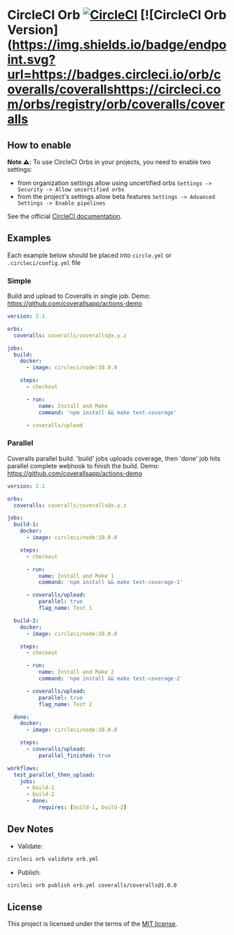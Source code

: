 # CircleCI Orb [![CircleCI](https://circleci.com/gh/coverallsapp/orb.svg?style=svg)](https://circleci.com/gh/coverallsapp/orb) [![CircleCI Orb Version](https://img.shields.io/badge/endpoint.svg?url=https://badges.circleci.io/orb/coveralls/coverallshttps://circleci.com/orbs/registry/orb/coveralls/coveralls

## How to enable

**Note ⚠️:** To use CircleCI Orbs in your projects, you need to enable two settings:

- from organization settings allow using uncertified orbs `Settings -> Security -> Allow uncertified orbs`
- from the project's settings allow beta features `Settings -> Advanced Settings -> Enable pipelines`

See the official [CircleCI documentation](https://circleci.com/docs/2.0/using-orbs/).

## Examples

Each example below should be placed into `circle.yml` or `.circleci/config.yml` file

### Simple

Build and upload to Coveralls in single job.
Demo: https://github.com/coverallsapp/actions-demo

```yaml
version: 2.1

orbs:
  coveralls: coveralls/coveralls@x.y.z

jobs:
  build:
    docker:
      - image: circleci/node:10.0.0

    steps:
      - checkout

      - run:
          name: Install and Make
          command: 'npm install && make test-coverage'

      - coveralls/upload
```

### Parallel

Coveralls parallel build.
'build' jobs uploads coverage, then 'done' job hits parallel complete webhook to finish the build.
Demo: https://github.com/coverallsapp/actions-demo

```yaml
version: 2.1

orbs:
  coveralls: coveralls/coveralls@x.y.z

jobs:
  build-1:
    docker:
      - image: circleci/node:10.0.0

    steps:
      - checkout

      - run:
          name: Install and Make 1
          command: 'npm install && make test-coverage-1'

      - coveralls/upload:
          parallel: true
          flag_name: Test 1

  build-2:
    docker:
      - image: circleci/node:10.0.0

    steps:
      - checkout

      - run:
          name: Install and Make 2
          command: 'npm install && make test-coverage-2'

      - coveralls/upload:
          parallel: true
          flag_name: Test 2

  done:
    docker:
      - image: circleci/node:10.0.0

    steps:
      - coveralls/upload:
          parallel_finished: true

workflows:
  test_parallel_then_upload:
    jobs:
      - build-1
      - build-2
      - done:
          requires: [build-1, build-2]
```

## Dev Notes

* Validate:

```bash
circleci orb validate orb.yml
```

* Publish:

```bash
circleci orb publish orb.yml coveralls/coveralls@1.0.0
```

## License

This project is licensed under the terms of the [MIT license](/LICENSE).
